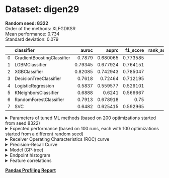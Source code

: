 # Dataset: digen29
**Random seed: 8322**<br/>
Order of the methods: XLFGDKSR<br/>
Mean performance: 0.734<br/>
Standard deviation: 0.079<br/>


|    | classifier                 |   auroc |    auprc |   f1_score |   rank_auroc |   rank_auprc |   rank_f1 |
|---:|:---------------------------|--------:|---------:|-----------:|-------------:|-------------:|----------:|
|  0 | GradientBoostingClassifier | 0.7879  | 0.680065 |   0.773585 |            4 |            3 |         2 |
|  1 | LGBMClassifier             | 0.79345 | 0.677924 |   0.764151 |            2 |            5 |         3 |
|  2 | XGBClassifier              | 0.82085 | 0.742943 |   0.785047 |            1 |            1 |         1 |
|  3 | DecisionTreeClassifier     | 0.7618  | 0.72464  |   0.712195 |            5 |            2 |         5 |
|  4 | LogisticRegression         | 0.5837  | 0.559577 |   0.529101 |            8 |            8 |         8 |
|  5 | KNeighborsClassifier       | 0.6888  | 0.6241   |   0.566667 |            6 |            7 |         7 |
|  6 | RandomForestClassifier     | 0.7913  | 0.678918 |   0.75     |            3 |            4 |         4 |
|  7 | SVC                        | 0.6482  | 0.625415 |   0.592965 |            7 |            6 |         6 |



<details>
<summary>Parameters of tuned ML methods (based on 200 optimizations started from seed 8322)</summary>


```
GradientBoostingClassifier(learning_rate=0.018036543842955974, max_depth=6,
                           min_samples_leaf=18, n_iter_no_change=2,
                           random_state=8322, tol=1e-07,
                           validation_fraction=0.03)
LGBMClassifier(boosting_type='dart', deterministic=True, force_row_wise=True,
               max_depth=6, metric='binary_logloss', n_estimators=14, n_jobs=1,
               num_leaves=64, objective='binary', random_state=8322)
XGBClassifier(alpha=1.8228913869316428, base_score=0.5, booster='dart',
              colsample_bylevel=1, colsample_bynode=1, colsample_bytree=1,
              eta=0.013787687078315966, eval_metric='logloss', gamma=0.1,
              gpu_id=-1, importance_type='gain', interaction_constraints='',
              learning_rate=0.0137876868, max_delta_step=0, max_depth=6,
              min_child_weight=1, missing=nan, monotone_constraints='()',
              n_estimators=71, n_jobs=1, nthread=1, num_parallel_tree=1,
              random_state=8322, reg_alpha=1.82289147,
              reg_lambda=0.00016852576259338028, scale_pos_weight=1,
              subsample=1, tree_method='exact', use_label_encoder=False,
              validate_parameters=1, ...)
DecisionTreeClassifier(max_depth=10, min_samples_leaf=19, min_samples_split=15,
                       random_state=8322)
LogisticRegression(C=0.0007631939127512858, random_state=8322, solver='saga')
KNeighborsClassifier(n_neighbors=60, p=1, weights='distance')
RandomForestClassifier(max_depth=7, max_features=None, min_samples_leaf=7,
                       min_samples_split=17, n_estimators=41,
                       random_state=8322)
SVC(C=1.096309995361921, coef0=1.8, gamma='auto', kernel='poly',
    probability=True, random_state=8322, tol=3.8693952080161356e-05)
```

</details>

<details>
<summary>Expected performance (based on 100 runs, each with 100 optimizations started from a different random seed)</summary>
<img src='digen29_8322-box.svg' width=40% />
</details>

<details>
<summary>Receiver Operating Characteristics (ROC) curve</summary>
<img src='digen29_8322-roc.svg' width=40% />
</details>

<details>
<summary>Precision-Recall Curve</summary>
<img src='digen29_8322-prc.svg' width=40% />
</details>

<details>
<summary>Model (GP-tree)</summary>
<img src='digen29_8322-model.svg' height=10% />
</details>

<details>
<summary>Endpoint histogram</summary>
<img src='digen29_8322-endpoint.svg' width=40% />
</details>

<details>
<summary>Feature correlations</summary>
<img src='digen29_8322-corr.svg' width=40% />
</details>

[**Pandas Profiling Report**](https://epistasislab.github.io/digen/profile/digen29_8322.html)